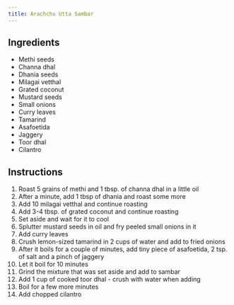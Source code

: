 ```yaml
---
title: Arachchu Utta Sambar
---
```


## Ingredients
- Methi seeds
- Channa dhal
- Dhania seeds
- Milagai vetthal
- Grated coconut
- Mustard seeds
- Small onions
- Curry leaves
- Tamarind
- Asafoetida
- Jaggery
- Toor dhal
- Cilantro

## Instructions
1. Roast 5 grains of methi and 1 tbsp. of channa dhal in a little oil
1. After a minute, add 1 tbsp of dhania and roast some more
1. Add 10 milagai vetthal and continue roasting
1. Add 3-4 tbsp. of grated coconut and continue roasting
1. Set aside and wait for it to cool
1. Splutter mustard seeds in oil and fry peeled small onions in it
1. Add curry leaves
1. Crush lemon-sized tamarind in 2 cups of water and add to fried onions
1. After it boils for a couple of minutes, add tiny piece of asafoetida, 2 tsp. of salt and a pinch of jaggery
1. Let it boil for 10 minutes
1. Grind the mixture that was set aside and add to sambar
1. Add 1 cup of cooked toor dhal - crush with water when adding
1. Boil for a few more minutes
1. Add chopped cilantro
